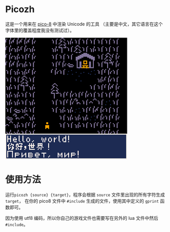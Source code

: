 # Picozh

这是一个用来在 [pico-8](https://www.lexaloffle.com/pico-8.php) 中渲染 Unicode 的工具
（主要是中文，其它语言在这个字体里的覆盖程度我没有测试过）。

![image](image.png)

# 使用方法
运行`picozh {source} {target}`，程序会根据 `source` 文件里出现的所有字符生成 `target`，
在你的 pico8 文件中 `#include` 生成的文件，使用其中定义的 `gprint` 函数即可。

因为使用 utf8 编码，所以你自己的游戏文件也需要写在另外的 lua 文件中然后 `#include`。
